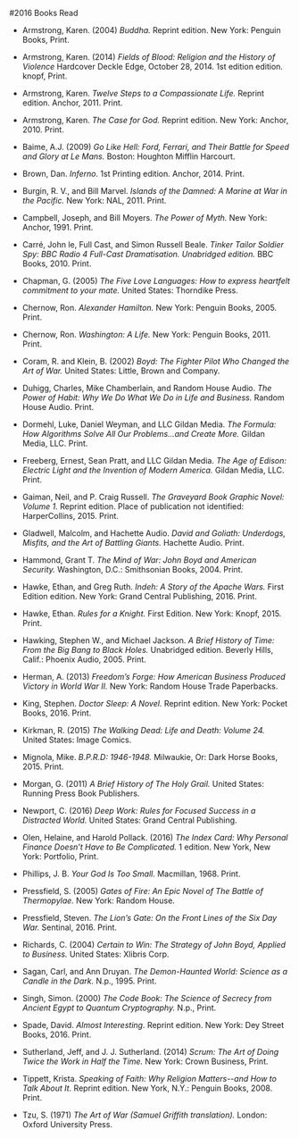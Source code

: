 ﻿#2016 Books Read
 
- Armstrong, Karen. (2004) *Buddha.* Reprint edition. New York: Penguin Books, Print.
- Armstrong, Karen. (2014) *Fields of Blood: Religion and the History of Violence* Hardcover Deckle Edge, October 28, 2014. 1st edition edition. knopf, Print.
- Armstrong, Karen. *Twelve Steps to a Compassionate Life.* Reprint edition. Anchor, 2011. Print.
- Armstrong, Karen. *The Case for God.* Reprint edition. New York: Anchor, 2010. Print.
- Baime, A.J. (2009) *Go Like Hell: Ford, Ferrari, and Their Battle for Speed and Glory at Le Mans.* Boston: Houghton Mifflin Harcourt.
- Brown, Dan. *Inferno.* 1st Printing edition. Anchor, 2014. Print.
- Burgin, R. V., and Bill Marvel. *Islands of the Damned: A Marine at War in the Pacific.* New York: NAL, 2011. Print.
- Campbell, Joseph, and Bill Moyers. *The Power of Myth.* New York: Anchor, 1991. Print.

- Carré, John le, Full Cast, and Simon Russell Beale. *Tinker Tailor Soldier Spy: BBC Radio 4 Full-Cast Dramatisation. Unabridged edition.* BBC Books, 2010. Print.
- Chapman, G. (2005) *The Five Love Languages: How to express heartfelt commitment to your mate.* United States: Thorndike Press.
- Chernow, Ron. *Alexander Hamilton.* New York: Penguin Books, 2005. Print.
- Chernow, Ron. *Washington: A Life.* New York: Penguin Books, 2011. Print.
- Coram, R. and Klein, B. (2002) *Boyd: The Fighter Pilot Who Changed the Art of War.* United States: Little, Brown and Company.
- Duhigg, Charles, Mike Chamberlain, and Random House Audio. *The Power of Habit: Why We Do What We Do in Life and Business.* Random House Audio. Print.
- Dormehl, Luke, Daniel Weyman, and LLC Gildan Media. *The Formula: How Algorithms Solve All Our Problems…and Create More.* Gildan Media, LLC. Print.
- Freeberg, Ernest, Sean Pratt, and LLC Gildan Media. *The Age of Edison: Electric Light and the Invention of Modern America.* Gildan Media, LLC. Print.
- Gaiman, Neil, and P. Craig Russell. *The Graveyard Book Graphic Novel: Volume 1.* Reprint edition. Place of publication not identified: HarperCollins, 2015. Print.
- Gladwell, Malcolm, and Hachette Audio. *David and Goliath: Underdogs, Misfits, and the Art of Battling Giants.* Hachette Audio. Print.
- Hammond, Grant T. *The Mind of War: John Boyd and American Security.* Washington, D.C.: Smithsonian Books, 2004. Print.
- Hawke, Ethan, and Greg Ruth. *Indeh: A Story of the Apache Wars.* First Edition edition. New York: Grand Central Publishing, 2016. Print.
- Hawke, Ethan. *Rules for a Knight.* First Edition. New York: Knopf, 2015. Print.

- Hawking, Stephen W., and Michael Jackson. *A Brief History of Time: From the Big Bang to Black Holes.* Unabridged edition. Beverly Hills, Calif.: Phoenix Audio, 2005. Print.
- Herman, A. (2013) *Freedom’s Forge: How American Business Produced Victory in World War II.* New York: Random House Trade Paperbacks.
- King, Stephen. *Doctor Sleep: A Novel.* Reprint edition. New York: Pocket Books, 2016. Print.
- Kirkman, R. (2015) *The Walking Dead: Life and Death: Volume 24.* United States: Image Comics.
- Mignola, Mike. *B.P.R.D: 1946-1948.* Milwaukie, Or: Dark Horse Books, 2015. Print.
- Morgan, G. (2011) *A Brief History of The Holy Grail.* United States: Running Press Book Publishers.
- Newport, C. (2016) *Deep Work: Rules for Focused Success in a Distracted World.* United States: Grand Central Publishing.
- Olen, Helaine, and Harold Pollack. (2016) *The Index Card: Why Personal Finance Doesn’t Have to Be Complicated.* 1 edition. New York, New York: Portfolio, Print.
- Phillips, J. B. *Your God Is Too Small.* Macmillan, 1968. Print.
- Pressfield, S. (2005) *Gates of Fire: An Epic Novel of The Battle of Thermopylae.* New York: Random House.
- Pressfield, Steven. *The Lion’s Gate: On the Front Lines of the Six Day War.* Sentinal, 2016. Print.
- Richards, C. (2004) *Certain to Win: The Strategy of John Boyd, Applied to Business.* United States: Xlibris Corp.
- Sagan, Carl, and Ann Druyan. *The Demon-Haunted World: Science as a Candle in the Dark.* N.p., 1995. Print.
- Singh, Simon. (2000) *The Code Book: The Science of Secrecy from Ancient Egypt to Quantum Cryptography.* N.p., Print.
- Spade, David. *Almost Interesting.* Reprint edition. New York: Dey Street Books, 2016. Print.
- Sutherland, Jeff, and J. J. Sutherland. (2014) *Scrum: The Art of Doing Twice the Work in Half the Time.* New York: Crown Business, Print.
- Tippett, Krista. *Speaking of Faith: Why Religion Matters--and How to Talk About It.* Reprint edition. New York, N.Y.: Penguin Books, 2008. Print.
- Tzu, S. (1971) *The Art of War (Samuel Griffith translation).* London: Oxford University Press.














